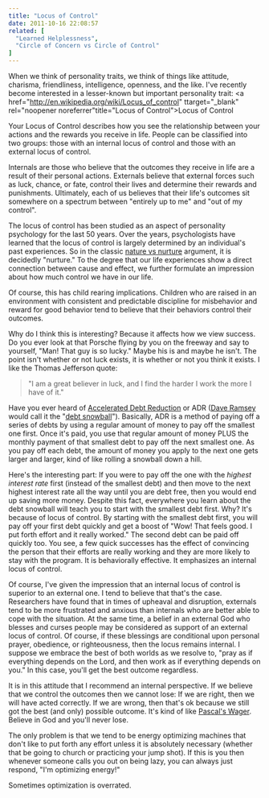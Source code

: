 ```yaml
---
title: "Locus of Control"
date: 2011-10-16 22:08:57
related: [
  "Learned Helplessness",
  "Circle of Concern vs Circle of Control"
]
---
```


When we think of personality traits, we think of things like attitude, charisma, friendliness, intelligence, openness, and the like. I've recently become interested in a lesser-known but important personality trait: <a href="http://en.wikipedia.org/wiki/Locus_of_control" ttarget="_blank" rel="noopener noreferrer"title="Locus of Control">Locus of Control</a>

Your Locus of Control describes how you see the relationship between your actions and the rewards you receive in life. People can be classified into two groups: those with an internal locus of control and those with an external locus of control.

Internals are those who believe that the outcomes they receive in life are a result of their personal actions. Externals believe that external forces such as luck, chance, or fate, control their lives and determine their rewards and punishments. Ultimately, each of us believes that their life's outcomes sit somewhere on a spectrum between "entirely up to me" and "out of my control".

The locus of control has been studied as an aspect of personality psychology for the last 50 years. Over the years, psychologists have learned that the locus of control is largely determined by an individual's past experiences. So in the classic <a href="http://en.wikipedia.org/wiki/Nature_versus_nurture" target="_blank" rel="noopener noreferrer" title="Nature vs Nurture">nature vs nurture</a> argument, it is decidedly "nurture." To the degree that our life experiences show a direct connection between cause and effect, we further formulate an impression about how much control we have in our life.

Of course, this has child rearing implications. Children who are raised in an environment with consistent and predictable discipline for misbehavior and reward for good behavior tend to believe that their behaviors control their outcomes.

Why do I think this is interesting? Because it affects how we view success. Do you ever look at that Porsche flying by you on the freeway and say to yourself, "Man! That guy is so lucky." Maybe his is and maybe he isn't. The point isn't whether or not luck exists, it is whether or not you think it exists. I like the Thomas Jefferson quote:

> "I am a great believer in luck, and I find the harder I work the more I have of it."

Have you ever heard of <a href="http://scottmarsh.com/million-dollar-choices.aspx?path=CalculatorsandUt_Credit_AcceleratedDebtR" target="_blank" rel="noopener noreferrer" title="Accelerated Debt Reduction">Accelerated Debt Reduction</a> or ADR (<a href="http://www.daveramsey.com/home/" target="_blank" rel="noopener noreferrer" title="Dave Ramsey">Dave Ramsey</a> would call it the "<a href="http://en.wikipedia.org/wiki/Debt-snowball_method" target="_blank" rel="noopener noreferrer" title="Debt Snowball">debt snowball</a>"). Basically, ADR is a method of paying off a series of debts by using a regular amount of money to pay off the smallest one first. Once it's paid, you use that regular amount of money PLUS the monthly payment of that smallest debt to pay off the next smallest one. As you pay off each debt, the amount of money you apply to the next one gets larger and larger, kind of like rolling a snowball down a hill.

Here's the interesting part: If you were to pay off the one with the _highest interest rate_ first (instead of the smallest debt) and then move to the next highest interest rate all the way until you are debt free, then you would end up saving more money. Despite this fact, everywhere you learn about the debt snowball will teach you to start with the smallest debt first. Why? It's because of locus of control. By starting with the smallest debt first, you will pay off your first debt quickly and get a boost of "Wow! That feels good. I put forth effort and it really worked." The second debt can be paid off quickly too. You see, a few quick successes has the effect of convincing the person that their efforts are really working and they are more likely to stay with the program. It is behaviorally effective. It emphasizes an internal locus of control.

Of course, I've given the impression that an internal locus of control is superior to an external one. I tend to believe that that's the case. Researchers have found that in times of upheaval and disruption, externals tend to be more frustrated and anxious than internals who are better able to cope with the situation. At the same time, a belief in an external God who blesses and curses people may be considered as support of an external locus of control. Of course, if these blessings are conditional upon personal prayer, obedience, or righteousness, then the locus remains internal. I suppose we embrace the best of both worlds as we resolve to, "pray as if everything depends on the Lord, and then work as if everything depends on you." In this case, you'll get the best outcome regardless.

It is in this attitude that I recommend an internal perspective. If we believe that we control the outcomes then we cannot lose: If we are right, then we will have acted correctly. If we are wrong, then that's ok because we still got the best (and only) possible outcome. It's kind of like <a href="http://en.wikipedia.org/wiki/Pascal's_Wager" target="_blank" rel="noopener noreferrer" title="Pascal's Wager">Pascal's Wager</a>. Believe in God and you'll never lose.

The only problem is that we tend to be energy optimizing machines that don't like to put forth any effort unless it is absolutely necessary (whether that be going to church or practicing your jump shot). If this is you then whenever someone calls you out on being lazy, you can always just respond, "I'm optimizing energy!"

Sometimes optimization is overrated.
